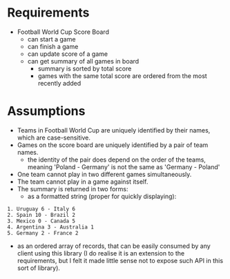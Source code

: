 # Requirements
- Football World Cup Score Board
  - can start a game
  - can finish a game
  - can update score of a game
  - can get summary of all games in board
    - summary is sorted by total score
    - games with the same total score are ordered from the most recently added

# Assumptions
- Teams in Football World Cup are uniquely identified by their names, which are case-sensitive.
- Games on the score board are uniquely identified by a pair of team names.
  - the identity of the pair does depend on the order of the teams, meaning 'Poland - Germany' is not the same as 'Germany - Poland'
- One team cannot play in two different games simultaneously.
- The team cannot play in a game against itself.
- The summary is returned in two forms:
  - as a formatted string (proper for quickly displaying):
```
1. Uruguay 6 - Italy 6
2. Spain 10 - Brazil 2
3. Mexico 0 - Canada 5
4. Argentina 3 - Australia 1
5. Germany 2 - France 2
```
  - as an ordered array of records, that can be easily consumed by any client using this library (I do realise it is an extension to the requirements, but I felt it made little sense not to expose such API in this sort of library).